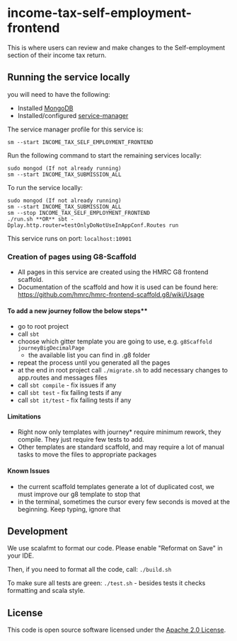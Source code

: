 # income-tax-self-employment-frontend

This is where users can review and make changes to the Self-employment section of their income tax return.

## Running the service locally

you will need to have the following:
- Installed [MongoDB](https://docs.mongodb.com/manual/installation/)
- Installed/configured [service-manager](https://github.com/hmrc/service-manager)

The service manager profile for this service is:

    sm --start INCOME_TAX_SELF_EMPLOYMENT_FRONTEND

Run the following command to start the remaining services locally:

    sudo mongod (If not already running)
    sm --start INCOME_TAX_SUBMISSION_ALL

To run the service locally:

    sudo mongod (If not already running)
    sm --start INCOME_TAX_SUBMISSION_ALL
    sm --stop INCOME_TAX_SELF_EMPLOYMENT_FRONTEND
    ./run.sh **OR** sbt -Dplay.http.router=testOnlyDoNotUseInAppConf.Routes run

This service runs on port: `localhost:10901`

### Creation of pages using G8-Scaffold

- All pages in this service are created using the HMRC G8 frontend scaffold.
- Documentation of the scaffold and how it is used can be found here:
    https://github.com/hmrc/hmrc-frontend-scaffold.g8/wiki/Usage

#### To add a new journey follow the below steps**

- go to root project
- call `sbt`
- choose which gitter template you are going to use, e.g. `g8Scaffold journeyBigDecimalPage`
    - the available list you can find in .g8 folder
- repeat the process until you generated all the pages
- at the end in root project call `./migrate.sh` to add necessary changes to app.routes and messages files
- call `sbt compile` - fix issues if any
- call `sbt test` - fix failing tests if any
- call `sbt it/test` - fix failing tests if any

#### Limitations

- Right now only templates with journey* require minimum rework, they compile. They just require few tests to add.
- Other templates are standard scaffold, and may require a lot of manual tasks to move the files to appropriate packages

#### Known Issues

- the current scaffold templates generate a lot of duplicated cost, we must improve our g8 template to stop that
- in the terminal, sometimes the cursor every few seconds is moved at the beginning. Keep typing, ignore that

## Development

We use scalafmt to format our code. Please enable "Reformat on Save" in your IDE.

Then, if you need to format all the code, call: `./build.sh`

To make sure all tests are green: `./test.sh` - besides tests it checks formatting and scala style.

## License

This code is open source software licensed under the [Apache 2.0 License]("http://www.apache.org/licenses/LICENSE-2.0.html").